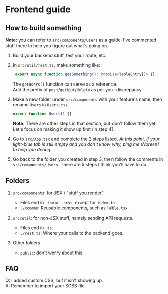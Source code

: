 # Frontend guide

## How to build something

**Note:** you can refer to `src/components/Users` as a guide. I've commented stuff there to help you figure out what's going on. 

1. Build your backend stuff, test your route, etc. 

2. In `src/util/rest.ts`, make something like:

   ```TypeScript
    export async function getSomething(): Promise<TableEntry[]> {}
   ```
   The `getUsers()` function can serve as a reference.\
   Add the prefix of `post`/`get`/`put`/`delete` as per your discrepancy.

3. Make a new folder under `src/components` with your feature's name,
then rename `Users` in `Users.tsx`.
   ```TypeScript
   export function Users() {}
   ```  
   **Note:** There are other steps in that section, but don't follow them yet.
   Let's focus on making it show up first (in step 4). 

4. Go to `src/App.tsx` and complete the 2 steps listed.
   _At this point, if your light-blue tab is still empty and you don't know why, ping me (Noreen) to help you debug._
5. Go back to the folder you created in step 3, then follow the comments in `src/components/Users`.
   There are 5 steps I think you'll have to do.

## Folders

1. `src/components`: for JSX / "stuff you render".
   - Files end in `.tsx` or `.scss`, except for `index.ts`.
   - `./common`: Reusable components, such as `Table.tsx`.


2. `src/util`: for non-JSX stuff, namely sending API requests.
   - Files end in `.ts`.
   - `./rest.ts`: Where your calls to the backend goes.


3. Other folders
   - `public`: don't worry about this

## FAQ

Q: I added custom CSS, but it isn't showing up.\
A: Remember to import your SCSS file. 

